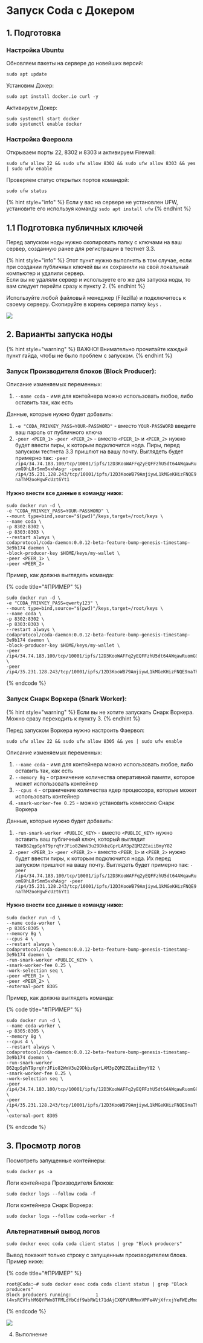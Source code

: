 # Запуск Coda с Докером

## 1. Подготовка

### Настройка Ubuntu

Обновляем пакеты на сервере до новейших версий:

```text
sudo apt update
```

Установим Докер:

```text
sudo apt install docker.io curl -y
```

Активируем Докер:

```text
sudo systemctl start docker
sudo systemctl enable docker
```

### Настройка Фаервола

Открываем порты 22, 8302 и 8303 и активируем Firewall:

```text
sudo ufw allow 22 && sudo ufw allow 8302 && sudo ufw allow 8303 && yes | sudo ufw enable
```

Проверяем статус открытых портов командой:

```text
sudo ufw status
```

{% hint style="info" %}
Если у вас на сервере не установлен UFW, установите его используя команду `sudo apt install ufw`
{% endhint %}

## 1.1 Подготовка публичных ключей

Перед запуском ноды нужно скопировать папку с ключами на ваш сервер, созданную ранее для регистрации в тестнет 3.3. 

{% hint style="info" %}
Этот пункт нужно выполнять в том случае, если при создании публичных ключей вы их сохранили на свой локальный компьютер и удалили сервер.   
Если вы не удаляли сервер и используете его же для запуска ноды, то вам следует перейти сразу к пункту 2.
{% endhint %}

Используйте любой файловый менеджер \(Filezilla\) и подключитесь к своему серверу. Скопируйте в корень сервера папку `keys` .

![](../../.gitbook/assets/image%20%281%29.png)

## 2. Варианты запуска ноды

{% hint style="warning" %}
ВАЖНО! Внимательно прочитайте каждый пункт гайда, чтобы не было проблем с запуском.
{% endhint %}

### Запуск Производителя блоков \(Block Producer\):

Описание изменяемых переменных:

1. `--name coda` - имя для контейнера можно использовать любое, либо оставить так, как есть

Данные, которые нужно будет добавить:

1. `-e "CODA_PRIVKEY_PASS=YOUR-PASSWORD"` - вместо `YOUR-PASSWORD` введите ваш пароль от публичного ключа
2. `-peer <PEER_1>` `-peer <PEER_2>` - вместо `<PEER_1>` и `<PEER_2>` нужно будет ввести пиры, к которым подключится нода. Пиры, перед запуском тестнета 3.3 пришлют на вашу почту. Выглядеть будет примерно так: `-peer /ip4/34.74.183.100/tcp/10001/ipfs/12D3KooWAFFq2yEQFFzhU5dt64AWqawRuomG9hL8rSmm5vxhAsgr -peer /ip4/35.231.128.243/tcp/10001/ipfs/12D3KooWB79AmjiywL1kMGeKHizFNQE9naThM2ooHgwFcUzt6Yt1`

#### Нужно внести все данные в команду ниже:

```text
sudo docker run -d \
-e "CODA_PRIVKEY_PASS=YOUR-PASSWORD" \
--mount type=bind,source="$(pwd)"/keys,target=/root/keys \
--name coda \
-p 8302:8302 \
-p 8303:8303 \
--restart always \
codaprotocol/coda-daemon:0.0.12-beta-feature-bump-genesis-timestamp-3e9b174 daemon \
-block-producer-key $HOME/keys/my-wallet \
-peer <PEER_1> \
-peer <PEER_2>
```

Пример, как должна выглядеть команда:

{% code title="\#ПРИМЕР" %}
```text
sudo docker run -d \
-e "CODA_PRIVKEY_PASS=qwerty123" \
--mount type=bind,source="$(pwd)"/keys,target=/root/keys \
--name coda \
-p 8302:8302 \
-p 8303:8303 \
--restart always \
codaprotocol/coda-daemon:0.0.12-beta-feature-bump-genesis-timestamp-3e9b174 daemon \
-block-producer-key $HOME/keys/my-wallet \
-peer /ip4/34.74.183.100/tcp/10001/ipfs/12D3KooWAFFq2yEQFFzhU5dt64AWqawRuomG9hL8rSmm5vxhAsgr \
-peer /ip4/35.231.128.243/tcp/10001/ipfs/12D3KooWB79AmjiywL1kMGeKHizFNQE9naThM2ooHgwFcUzt6Yt1
```
{% endcode %}

### Запуск Снарк Воркера \(Snark Worker\):

{% hint style="warning" %}
Если вы не хотите запускать Снарк Воркера. Можно сразу переходить к пункту 3.
{% endhint %}

Перед запуском Воркера нужно настроить Фаервол:

```text
sudo ufw allow 22 && sudo ufw allow 8305 && yes | sudo ufw enable
```

Описание изменяемых переменных:

1. `--name coda` - имя для контейнера можно использовать любое, либо оставить так, как есть
2. `--memory 8g` - ограничение количества оперативной памяти, которое может использовать контейнер
3. `--cpus 4` - ограничение количества ядер процессора, которые может использовать контейнер
4. `-snark-worker-fee 0.25` - можно установить комиссию Снарк Воркера

Данные, которые нужно будет добавить:

1. `-run-snark-worker <PUBLIC_KEY>` - вместо `<PUBLIC_KEY>` нужно вставить ваш публичный ключ, который выглядит так`B62qpSphT9prqYrJFio82WmV3u29DkbzGprLAM3pZQM2ZEaiiBmyY82`
2. `-peer <PEER_1>` `-peer <PEER_2>` - вместо `<PEER_1>` и `<PEER_2>` нужно будет ввести пиры, к которым подключится нода. Их перед запуском пришлют на вашу почту. Выглядеть будет примерно так: `-peer /ip4/34.74.183.100/tcp/10001/ipfs/12D3KooWAFFq2yEQFFzhU5dt64AWqawRuomG9hL8rSmm5vxhAsgr -peer /ip4/35.231.128.243/tcp/10001/ipfs/12D3KooWB79AmjiywL1kMGeKHizFNQE9naThM2ooHgwFcUzt6Yt1`

#### Нужно внести все данные в команду ниже:

```text
sudo docker run -d \
--name coda-worker \
-p 8305:8305 \
--memory 8g \
--cpus 4 \
--restart always \
codaprotocol/coda-daemon:0.0.12-beta-feature-bump-genesis-timestamp-3e9b174 daemon \
-run-snark-worker <PUBLIC_KEY> \
-snark-worker-fee 0.25 \
-work-selection seq \
-peer <PEER_1> \
-peer <PEER_2> \
-external-port 8305
```

Пример, как должна выглядеть команда:

{% code title="\#ПРИМЕР" %}
```text
sudo docker run -d \
--name coda-worker \
-p 8305:8305 \
--memory 8g \
--cpus 4 \
--restart always \
codaprotocol/coda-daemon:0.0.12-beta-feature-bump-genesis-timestamp-3e9b174 daemon \
-run-snark-worker B62qpSphT9prqYrJFio82WmV3u29DkbzGprLAM3pZQM2ZEaiiBmyY82 \
-snark-worker-fee 0.25 \
-work-selection seq \
-peer /ip4/34.74.183.100/tcp/10001/ipfs/12D3KooWAFFq2yEQFFzhU5dt64AWqawRuomG9hL8rSmm5vxhAsgr \
-peer /ip4/35.231.128.243/tcp/10001/ipfs/12D3KooWB79AmjiywL1kMGeKHizFNQE9naThM2ooHgwFcUzt6Yt1 \
-external-port 8305
```
{% endcode %}

## 3. Просмотр логов

Посмотреть запущенные контейнеры:

```text
sudo docker ps -a
```

Логи контейнера Производителя Блоков:

```text
sudo docker logs --follow coda -f
```

Логи контейнера Снарк Воркера:

```text
sudo docker logs --follow coda-worker -f
```

### Альтернативный вывод логов

```text
sudo docker exec coda coda client status | grep "Block producers"
```

Вывод покажет только строку с запущенным производителем блока. Пример ниже:

{% code title="\#ПРИМЕР" %}
```text
root@Coda:~# sudo docker exec coda coda client status | grep "Block producers"
Block producers running:         1 (4vsRCVfshM6QYPWn8TFMLdYbCdf9abRW1t71dAjCXQPYURMmxVPFe4VjXfrxjYeFWEzMmqTpc8suhsRvA51NjvRe6rmWv9eerUjRJFjdRTWcoBdyuyDnGC3GbtKdWhv5b9CajERMD7PHj3z4)
```
{% endcode %}

![](../../.gitbook/assets/image.png)

4. Выполнение 

